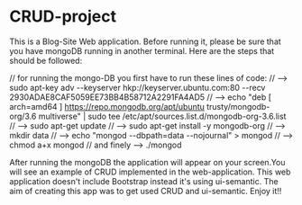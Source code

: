 # CRUD-project

This is a Blog-Site Web application. Before running it, please be sure that you have mongoDB running in another terminal. Here are 
the steps that should be followed: 

// for running the mongo-DB you first have to run these lines of code:
// -->   sudo apt-key adv --keyserver hkp://keyserver.ubuntu.com:80 --recv 2930ADAE8CAF5059EE73BB4B58712A2291FA4AD5
// -->   echo "deb [ arch=amd64 ] https://repo.mongodb.org/apt/ubuntu trusty/mongodb-org/3.6 multiverse" | sudo tee /etc/apt/sources.list.d/mongodb-org-3.6.list
// -->   sudo apt-get update
// -->   sudo apt-get install -y mongodb-org
// -->   mkdir data
// -->   echo "mongod --dbpath=data --nojournal" > mongod
// -->   chmod a+x mongod
// and finely --> ./mongod

After running the mongoDB the application will appear on your screen.You will see an example of CRUD implemented in the web-application.
This web application doesn't include Bootstrap instead it's using ui-semantic. The aim of creating this app was to get used CRUD 
and ui-semantic. Enjoy it!!    
